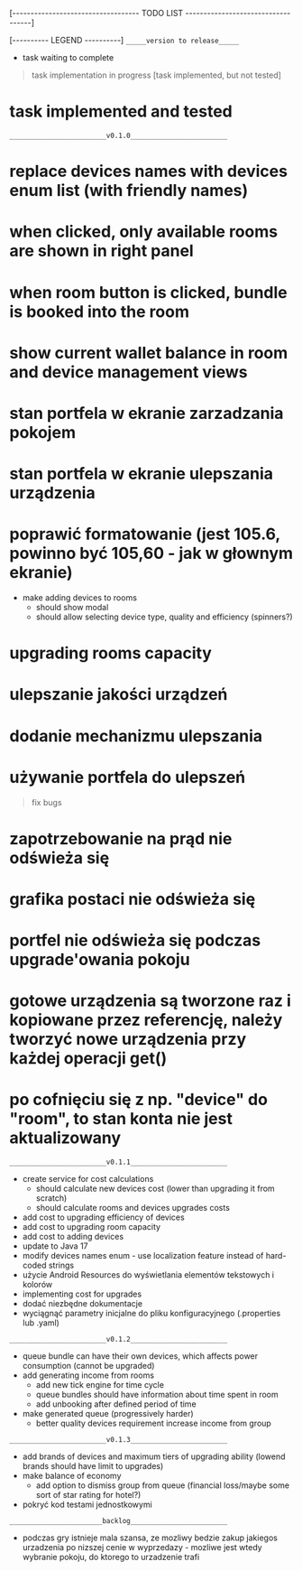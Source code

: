 [----------------------------------- TODO LIST -----------------------------------]

[---------- LEGEND ----------]
`_____version to release_____`
- task waiting to complete
> task implementation in progress
> [task implemented, but not tested]
# task implemented and tested


`________________________v0.1.0________________________`
# replace devices names with devices enum list (with friendly names)
# when clicked, only available rooms are shown in right panel
# when room button is clicked, bundle is booked into the room
# show current wallet balance in room and device management views
   # stan portfela w ekranie zarzadzania pokojem
   # stan portfela w ekranie ulepszania urządzenia
   # poprawić formatowanie (jest 105.6, powinno być 105,60 - jak w głownym ekranie)
- make adding devices to rooms
    - should show modal
    - should allow selecting device type, quality and efficiency (spinners?) 
# upgrading rooms capacity
# ulepszanie jakości urządzeń
   # dodanie mechanizmu ulepszania
   # używanie portfela do ulepszeń
> fix bugs
   # zapotrzebowanie na prąd nie odświeża się
   # grafika postaci nie odświeża się
   # portfel nie odświeża się podczas upgrade'owania pokoju
   # gotowe urządzenia są tworzone raz i kopiowane przez referencję, należy tworzyć nowe urządzenia przy każdej operacji get()
   # po cofnięciu się z np. "device" do "room", to stan konta nie jest aktualizowany


`________________________v0.1.1________________________`

   - create service for cost calculations
       - should calculate new devices cost (lower than upgrading it from scratch)
       - should calculate rooms and devices upgrades costs
   - add cost to upgrading efficiency of devices
   - add cost to upgrading room capacity
   - add cost to adding devices
- update to Java 17
- modify devices names enum - use localization feature instead of hard-coded strings
- użycie Android Resources do wyświetlania elementów tekstowych i kolorów
- implementing cost for upgrades
- dodać niezbędne dokumentacje
- wyciągnąć parametry inicjalne do pliku konfiguracyjnego (.properties lub .yaml)


`________________________v0.1.2________________________`
- queue bundle can have their own devices, which affects power consumption 
  (cannot be upgraded)
- add generating income from rooms  
   - add new tick engine for time cycle
   - queue bundles should have information about time spent in room
   - add unbooking after defined period of time
- make generated queue (progressively harder)
    - better quality devices requirement increase income from group


`________________________v0.1.3________________________`
- add brands of devices and maximum tiers of upgrading ability (lowend brands should have limit to upgrades)
- make balance of economy
   - add option to dismiss group from queue (financial loss/maybe some sort of star rating for hotel?)
- pokryć kod testami jednostkowymi




`_______________________backlog________________________`
- podczas gry istnieje mala szansa, ze mozliwy bedzie zakup jakiegos urzadzenia po nizszej cenie w wyprzedazy - mozliwe jest wtedy wybranie pokoju, do ktorego to urzadzenie trafi

